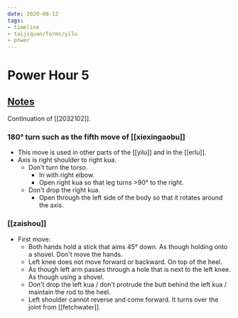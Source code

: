 ```yaml
---
date: 2020-08-12
tags:
- timeline
- taijiquan/forms/yilu
- power
---
```


# Power Hour 5

## [Notes](http://practicalmethod.com/2020/08/pm-power-hour-classes/)
Continuation of [[2032102]].

### 180° turn such as the fifth move of [[xiexingaobu]]
* This move is used in other parts of the [[yilu]] and in the [[erlu]].
* Axis is right shoulder to right kua.
  * Don't turn the torso. 
    * In with right elbow.
    * Open right kua so that leg turns >90° to the right.
  * Don't drop the right kua.
    * Open through the left side of the body so that it rotates around the axis.

### [[zaishou]]
* First move:
  * Both hands hold a stick that aims 45° down. As though holding onto a shovel. Don't move the hands.
  * Left knee does not move forward or backward. On top of the heel.
  * As though left arm passes through a hole that is next to the left knee. As though using a shovel.
  * Don't drop the left kua / don't protrude the butt behind the left kua / maintain the rod to the heel. 
  * Left shoulder cannot reverse and come forward. It turns over the joint from [[fetchwater]].
